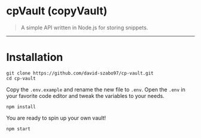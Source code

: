 # cpVault (copyVault)
> A simple API written in Node.js for storing snippets.
---

# Installation

```
git clone https://github.com/david-szabo97/cp-vault.git
cd cp-vault
```

Copy the `.env.example` and rename the new file to `.env`. Open the `.env` in your favorite code editor and tweak the variables to your needs.

```
npm install
```

You are ready to spin up your own vault!

```
npm start
```
